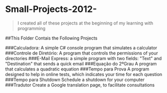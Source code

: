 # Small-Projects-2012-

> I created all of these projects at the beginning of my learning with programming
 
##This Folder Contais the Following Projects

###Calculadora:
A simple C# console program that simulates a calculator
###Controle de Diretório:
A program that controls the permissions of your directories
###E-Mail Express:
a simple program with two fields: "Text" and "Destination" that sends a quick email
###Equação do 2ºGrau
A program that calculates a quadratic equation
###Tempo para Prova
A program designed to help in online tests, which indicates your time for each question
###Tempo para Shutdown
Schedule a shutdown for your computer
###Tradutor
Create a Google translation page, to facilitate consultations
